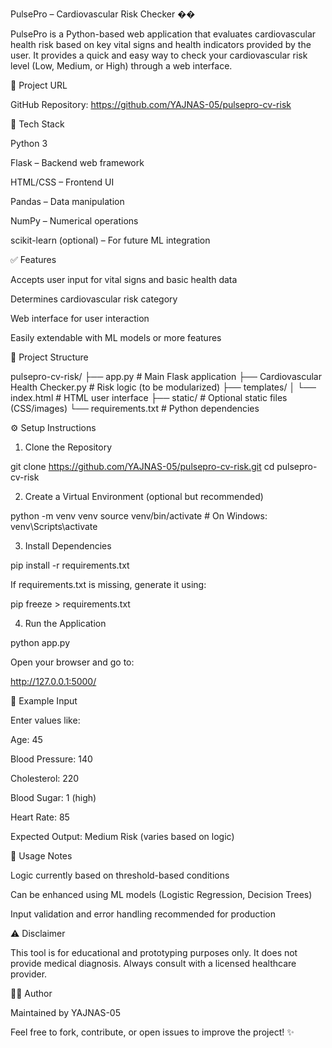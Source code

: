 PulsePro – Cardiovascular Risk Checker ��

PulsePro is a Python-based web application that evaluates cardiovascular health risk based on key vital signs and health indicators provided by the user. It provides a quick and easy way to check your cardiovascular risk level (Low, Medium, or High) through a web interface.

🔗 Project URL

GitHub Repository: https://github.com/YAJNAS-05/pulsepro-cv-risk

🔧 Tech Stack

Python 3

Flask – Backend web framework

HTML/CSS – Frontend UI

Pandas – Data manipulation

NumPy – Numerical operations

scikit-learn (optional) – For future ML integration

✅ Features

Accepts user input for vital signs and basic health data

Determines cardiovascular risk category

Web interface for user interaction

Easily extendable with ML models or more features

📁 Project Structure

pulsepro-cv-risk/
├── app.py                          # Main Flask application
├── Cardiovascular Health Checker.py   # Risk logic (to be modularized)
├── templates/
│   └── index.html                 # HTML user interface
├── static/                        # Optional static files (CSS/images)
└── requirements.txt               # Python dependencies

⚙️ Setup Instructions

1. Clone the Repository

git clone https://github.com/YAJNAS-05/pulsepro-cv-risk.git
cd pulsepro-cv-risk

2. Create a Virtual Environment (optional but recommended)

python -m venv venv
source venv/bin/activate   # On Windows: venv\Scripts\activate

3. Install Dependencies

pip install -r requirements.txt

If requirements.txt is missing, generate it using:

pip freeze > requirements.txt

4. Run the Application

python app.py

Open your browser and go to:

http://127.0.0.1:5000/

🔮 Example Input

Enter values like:

Age: 45

Blood Pressure: 140

Cholesterol: 220

Blood Sugar: 1 (high)

Heart Rate: 85

Expected Output: Medium Risk (varies based on logic)

🔎 Usage Notes

Logic currently based on threshold-based conditions

Can be enhanced using ML models (Logistic Regression, Decision Trees)

Input validation and error handling recommended for production


⚠️ Disclaimer

This tool is for educational and prototyping purposes only. It does not provide medical diagnosis. Always consult with a licensed healthcare provider.

👨‍💼 Author

Maintained by YAJNAS-05

Feel free to fork, contribute, or open issues to improve the project! ✨

